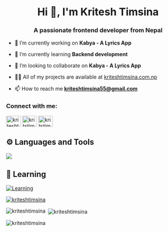 <h1 align="center">Hi 👋, I'm Kritesh Timsina</h1>
<h3 align="center">A passionate frontend developer from Nepal</h3>

- 🔭 I’m currently working on **Kabya - A Lyrics App**

- 🌱 I’m currently learning **Backend development**

- 👯 I’m looking to collaborate on **Kabya - A Lyrics App**

- 👨‍💻 All of my projects are available at [kriteshtimsina.com.np](kriteshtimsina.com.np)

- 📫 How to reach me **kriteshtimsina55@gmail.com**

<h3 align="left">Connect with me:</h3>
<p align="left">
<a href="https://linkedin.com/in/kriteshtimsina" target="blank"><img align="center" src="https://raw.githubusercontent.com/rahuldkjain/github-profile-readme-generator/master/src/images/icons/Social/linked-in-alt.svg" alt="kriteshtimsina" height="30" width="40" /></a>
<a href="https://twitter.com/kritstims" target="blank"><img align="center" src="https://raw.githubusercontent.com/rahuldkjain/github-profile-readme-generator/master/src/images/icons/Social/twitter.svg" alt="kritstims" height="30" width="40" /></a>
<a href="https://www.youtube.com/c/kritstims" target="blank"><img align="center" src="https://raw.githubusercontent.com/rahuldkjain/github-profile-readme-generator/master/src/images/icons/Social/youtube.svg" alt="kritstims" height="30" width="40" /></a>
</p>

## ⚙️ Languages and Tools
<p align="left">
<a href="#">
    <img src="https://skillicons.dev/icons?i=html,css,sass,tailwind,js,ts,react,redux,next,git" />
</a>
</p>

## 📖 Learning
[![Learning](https://skillicons.dev/icons?i=nodejs,express,prisma,postgres)](#)

<p align="left"> <a href="https://github.com/ryo-ma/github-profile-trophy"><img src="https://github-profile-trophy.vercel.app/?username=kriteshtimsina" alt="kriteshtimsina" /></a> &nbsp; </p>
<p><img align="left" src="https://github-readme-stats.vercel.app/api/top-langs?username=kriteshtimsina&show_icons=true&locale=en&layout=compact" alt="kriteshtimsina" /></p>

<p>&nbsp;<img align="center" src="https://github-readme-stats.vercel.app/api?username=kriteshtimsina&show_icons=true&locale=en" alt="kriteshtimsina" /></p>

<p><img align="center" src="https://github-readme-streak-stats.herokuapp.com/?user=kriteshtimsina&" alt="kriteshtimsina" /></p>



